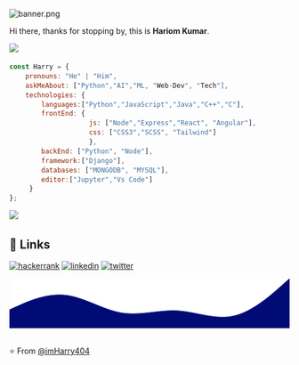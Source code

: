 
![banner.png](https://github.com/imHarry404/my_django/blob/master/my%20django%20study/banner.png)

Hi there, thanks for stopping by, this is **Hariom Kumar**.

![](https://raw.githubusercontent.com/shubhadip/shubhadip/main/dev.gif)

```javascript
const Harry = {
    pronouns: "He" | "Him",
    askMeAbout: ["Python","AI","ML, "Web-Dev", "Tech"],
    technologies: {
        languages:["Python","JavaScript","Java","C++","C"],
        frontEnd: {
                    js: ["Node","Express","React", "Angular"],
                    css: ["CSS3","SCSS", "Tailwind"]          
                    },
        backEnd: ["Python", "Node"],
        framework:["Django"], 
        databases: ["MONGODB", "MYSQL"],
        editor:["Jupyter","Vs Code"]
     }
};
```

![](https://s3.amazonaws.com/assets.datacamp.com/blog_assets/Python+IDEs/patolino-pernalonga-python-ide2.gif)

## 🔗 Links
[![hackerrank](https://img.shields.io/badge/hackerrank-000?style=for-the-badge&logo=ko-fi&logoColor=white)](https://www.hackerrank.com/hariom14may11)
[![linkedin](https://img.shields.io/badge/linkedin-0A66C2?style=for-the-badge&logo=linkedin&logoColor=white)](https://www.linkedin.com/in/imharry404/)
[![twitter](https://img.shields.io/badge/twitter-1DA1F2?style=for-the-badge&logo=twitter&logoColor=white)](https://twitter.com/imHarry404)


![bottom.png](https://raw.githubusercontent.com/iCharlesZ/FigureBed/master/img/readme-bottom.png)
```
```
⭐️ From [@imHarry404](https://github.com/imHarry404)
